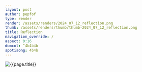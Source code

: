 ```yaml
---
layout: post
author: pepfof
type: render
render: /assets/renders/2024_07_12_reflection.png
thumb: /assets/renders/thumb/thumb-2024_07_12_reflection.png
title: Reflection
navigation_override: /
aspect: 9:16
domcol: ^4b4b4b
spotisong: 4b4b
---
```


<!--USER BEGIN 1-->

<!--USER END 1-->
<img src = "{{ page.render }}" class="image_main" alt="{{page.title}}">

<!--more-->
<!--USER BEGIN 2-->

<!--USER END 2-->

